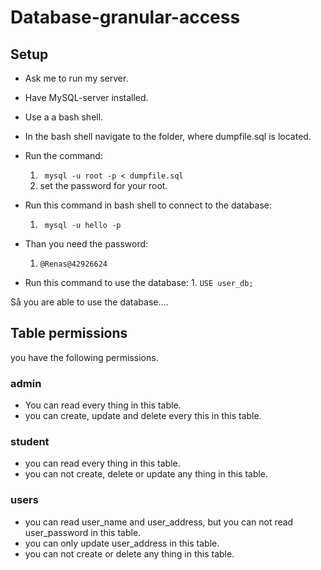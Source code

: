 # Database-granular-access
## Setup
- Ask me to run my server.
- Have MySQL-server installed.
- Use a a bash shell.
- In the bash shell navigate to the folder, where dumpfile.sql is located.
- Run the command:
  	1. <code> mysql -u root -p < dumpfile.sql </code>
   	2. set the password for your root.
- Run this command in bash shell to connect to the database:
  
	1. <code> mysql -u hello -p </code>
- Than you need the password:
  	1. <code>@Renas@42926624</code>
- Run this command to use the database:
    	1. <code>USE user_db; </code>

Så you are able to use the database....
## Table permissions
you have the following permissions.
### admin
- You can read every thing in this table.
- you can create, update and delete every this in this table.


### student
- you can read every thing in this table.
- you can not create, delete or update any thing in this table.

### users
- you can read user_name and user_address, but you can not read user_password in this table.
- you can only update user_address in this table.
- you can not create or delete any thing in this table.


